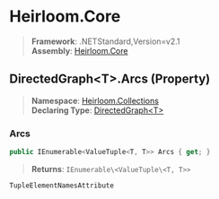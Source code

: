 # Heirloom.Core

> **Framework**: .NETStandard,Version=v2.1  
> **Assembly**: [Heirloom.Core][0]

## DirectedGraph\<T>.Arcs (Property)

> **Namespace**: [Heirloom.Collections][0]  
> **Declaring Type**: [DirectedGraph\<T>][1]

### Arcs

```cs
public IEnumerable<ValueTuple<T, T>> Arcs { get; }
```

> **Returns**: `IEnumerable\<ValueTuple\<T, T>>`

`TupleElementNamesAttribute`

[0]: ../../../Heirloom.Core.md
[1]: ../DirectedGraph[T].md
